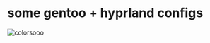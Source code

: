some gentoo + hyprland configs
==============================
![colorsooo](https://github.com/K77YY/gentoo-hyprland/edit/main/colorsooo.png?raw=true)
